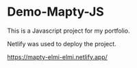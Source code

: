 # Demo-Mapty-JS

This is a Javascript project for my portfolio.

Netlify was used to deploy the project.

https://mapty-elmi-elmi.netlify.app/
